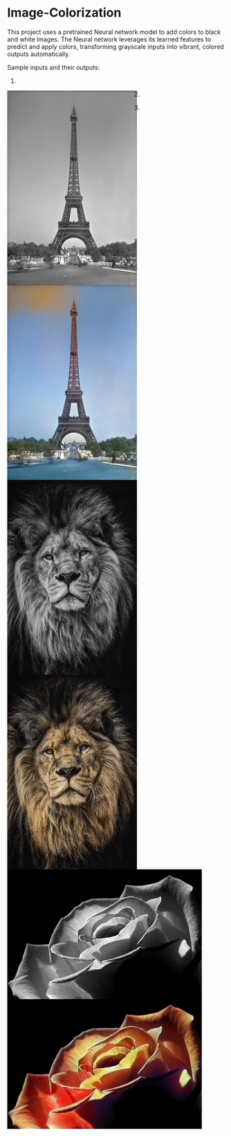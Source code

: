 # Image-Colorization

This project uses a pretrained Neural network model to add colors to black and white images. The Neural network leverages its learned features to predict and apply colors, transforming grayscale inputs into vibrant, colored outputs automatically.

Sample inputs and their outputs:

1)
<div style="display: flex align-items: center justify-content: center gap: 100px;">
  <img width="300" height="450" src="sample/your_img_file_name.jpg" style="float:left; margin-right:10px;">
  <img width="300" height="450" src="sample/eiffel_colored.png" style="float:left;">
</div>



2)
<div style="display: flex align-items: center justify-content: center gap: 100px;">
  <img width="300" height="450" src="sample/lion.jpg" style="float:left; margin-right:10px;">
  <img width="300" height="450" src="sample/lion_colored.png" style="float:left;">
</div>

3)
<div style="display: flex align-items: center justify-content: center gap: 100px;">
  <img width="450" height="300" src="sample/rose.jpg" style="float:left; margin-right:10px;">
  <img width="450" height="300" src="sample/rose_colored.png" style="float:left;">
</div>




